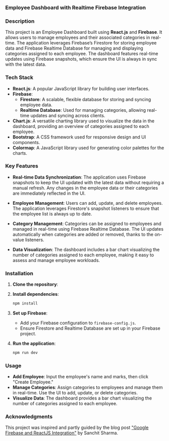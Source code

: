 ### Employee Dashboard with Realtime Firebase Integration

### Description

This project is an Employee Dashboard built using **React.js** and **Firebase**. It allows users to manage employees and their associated categories in real-time. The application leverages Firebase’s Firestore for storing employee data and Firebase Realtime Database for managing and displaying categories assigned to each employee. The dashboard features real-time updates using Firebase snapshots, which ensure the UI is always in sync with the latest data.

### Tech Stack

- **React.js**: A popular JavaScript library for building user interfaces.
- **Firebase**:
  - **Firestore**: A scalable, flexible database for storing and syncing employee data.
  - **Realtime Database**: Used for managing categories, allowing real-time updates and syncing across clients.
- **Chart.js**: A versatile charting library used to visualize the data in the dashboard, providing an overview of categories assigned to each employee.
- **Bootstrap**: A CSS framework used for responsive design and UI components.
- **Colormap**: A JavaScript library used for generating color palettes for the charts.

### Key Features

- **Real-time Data Synchronization**: The application uses Firebase snapshots to keep the UI updated with the latest data without requiring a manual refresh. Any changes in the employee data or their categories are immediately reflected in the UI.
  
- **Employee Management**: Users can add, update, and delete employees. The application leverages Firestore's snapshot listeners to ensure that the employee list is always up to date.

- **Category Management**: Categories can be assigned to employees and managed in real-time using Firebase Realtime Database. The UI updates automatically when categories are added or removed, thanks to the on-value listeners.

- **Data Visualization**: The dashboard includes a bar chart visualizing the number of categories assigned to each employee, making it easy to assess and manage employee workloads.

### Installation

1. **Clone the repository**:

2. **Install dependencies**:
   ```bash
   npm install
   ```

3. **Set up Firebase**:
   - Add your Firebase configuration to `firebase-config.js`.
   - Ensure Firestore and Realtime Database are set up in your Firebase project.

4. **Run the application**:
   ```bash
   npm run dev
   ```

### Usage

- **Add Employee**: Input the employee's name and marks, then click "Create Employee."
- **Manage Categories**: Assign categories to employees and manage them in real-time. Use the UI to add, update, or delete categories.
- **Visualize Data**: The dashboard provides a bar chart visualizing the number of categories assigned to each employee.

### Acknowledgments

This project was inspired and partly guided by the blog post ["Google Firebase and ReactJS Integration"](https://medium.com/@sanchit0496/google-firebase-and-reactjs-integration-74855ec024ec) by Sanchit Sharma.
